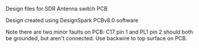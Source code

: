 Design files for SDR Antenna switch PCB

Design created using DesignSpark PCBv8.0 software

Note there are two minor faults on PCB: 
C17 pin 1 and PL1 pin 2 should both be grounded, but aren't connected. 
Use backwire to top surface on PCB.
